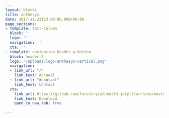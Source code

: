 ```yaml
---
layout: blocks
title: anthesys
date: 2017-11-22T23:00:00.000+00:00
page_sections:
- template: text-column
  block: ''
  logo: ''
  navigation: ''
  cta: ''
- template: navigation-header-w-button
  block: header-2
  logo: "/uploads/logo-anthesys-vertical.png"
  navigation:
  - link_url: "/"
    link_text: Accueil
  - link_url: "#contact"
    link_text: Contact
  cta:
    link_url: https://github.com/forestryio/ubuild-jekyll/archive/master.zip
    link_text: Download
    open_in_new_tab: true

---
```

